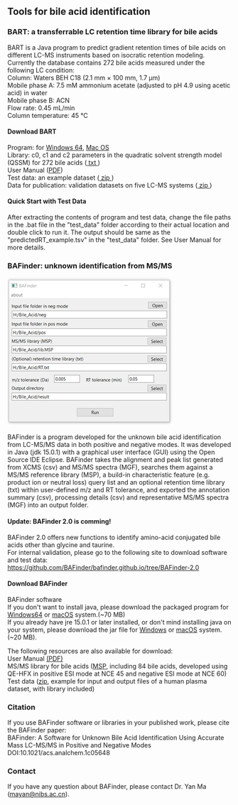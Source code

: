 ## Tools for bile acid identification



### BART: a transferrable LC retention time library for bile acids
BART is a Java program to predict gradient retention times of bile acids on different LC-MS instruments based on isocratic retention modeling.  
Currently the database contains 272 bile acids measured under the following LC condition:<br> 
Column: Waters BEH C18 (2.1 mm × 100 mm, 1.7 µm)<br> 
Mobile phase A: 7.5 mM ammonium acetate (adjusted to pH 4.9 using acetic acid) in water<br> 
Mobile phase B: ACN<br> 
Flow rate: 0.45 mL/min<br> 
Column temperature: 45 ℃<br> 

#### Download BART
Program: for <a href="https://github.com/BAFinder/bafinder.github.io/tree/BART/software/BART_windows64.zip" download>Windows 64</a>, <a href="https://github.com/BAFinder/bafinder.github.io/tree/BART/software/BART_macosx.zip" download>Mac OS</a><br> 
Library: c0, c1 and c2 parameters in the quadratic solvent strength model (QSSM) for 272 bile acids (<a href="https://github.com/BAFinder/bafinder.github.io/tree/BART/lib/BA_c0_c1_c2_lib.txt" download> txt </a> ) <br>
User Manual (<a href="https://github.com/BAFinder/bafinder.github.io/tree/BART/doc/BART User Manual.pdf" download>PDF</a>)<br> 
Test data: an example dataset (<a href="https://github.com/BAFinder/bafinder.github.io/tree/BART/data/test_data.zip" download> zip </a> ) <br>
Data for publication: validation datasets on five LC-MS systems (<a href="https://github.com/BAFinder/bafinder.github.io/tree/BART/data/data_for_publication.zip" download> zip </a> ) <br>

#### Quick Start with Test Data
After extracting the contents of program and test data, change the file paths in the .bat file in the "test_data" folder according to their actual location and double click to run it. The output should be same as the "predictedRT_example.tsv" in the "test_data" folder. See User Manual for more details.



### BAFinder: unknown identification from MS/MS 
![BAFinder GUI](./doc/assets/BAFinder.png)

BAFinder is a program developed for the unknown bile acid identification from LC-MS/MS data in both positive and negative modes. It was developed in Java (jdk 15.0.1) with a graphical user interface (GUI) using the Open Source IDE Eclipse. BAFinder takes the alignment and peak list generated from XCMS (csv) and MS/MS spectra (MGF), searches them against a MS/MS reference library (MSP), a build-in characteristic feature (e.g. product ion or neutral loss) query list and an optional retention time library (txt) within user-defined m/z and RT tolerance, and exported the annotation summary (csv), processing details (csv) and representative MS/MS spectra (MGF) into an output folder.
#### Update: BAFinder 2.0 is comming!
BAFinder 2.0 offers new functions to identify amino-acid conjugated bile acids other than glycine and taurine. <br> 
For internal validation, please go to the following site to download software and test data:<br> 
https://github.com/BAFinder/bafinder.github.io/tree/BAFinder-2.0 <br> 

#### Download BAFinder

BAFinder software<br> 
If you don't want to install java, please download the packaged program for <a href="./software/BAFinder_windows64.zip" download>Windows64</a> or <a href="./software/BAFinder_macosx.zip" download>macOS</a> system.(~70 MB) <br> 
If you already have jre 15.0.1 or later installed, or don't mind installing java on your system, please download the jar file for <a href="./software/BAFinder_win.jar" download>Windows</a> or <a href="./software/BAFinder_macosx.jar" download>macOS</a> system. (~20 MB).

The following resources are also available for download:<br> 
User Manual <a href="./doc/assets/BAFinder User Manual v1.0.pdf" download>(PDF)</a> <br> 
MS/MS library for bile acids (<a href="./data/MSMS_library.msp" download>MSP</a>, including 84 bile acids, developed using QE-HFX in positive ESI mode at NCE 45 and negative ESI mode at NCE 60)<br> 
Test data (<a href="./data/Test data.zip" download>zip</a>, example for input and output files of a human plasma dataset, with library included)



### Citation

If you use BAFinder software or libraries in your published work, please cite the BAFinder paper:<br> 
BAFinder: A Software for Unknown Bile Acid Identification Using Accurate Mass LC-MS/MS in Positive and Negative Modes<br> 
DOI:10.1021/acs.analchem.1c05648

### Contact

If you have any question about BAFinder, please contact Dr. Yan Ma (mayan@nibs.ac.cn).





